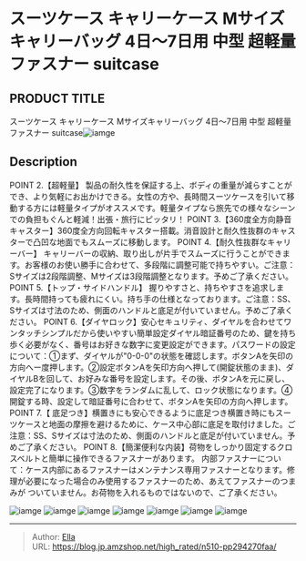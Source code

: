 # スーツケース キャリーケース Mサイズキャリーバッグ 4日〜7日用 中型  超軽量 ファスナー   suitcase


## PRODUCT TITLE 

スーツケース キャリーケース Mサイズキャリーバッグ 4日〜7日用 中型  超軽量 ファスナー   suitcase![iamge](https://b2bfiles1.gigab2b.cn/image/wkseller/302/20220821_45a5cbecf5fe61364ab30a286f28a435.jpg)

## Description

POINT 2.【超軽量】 製品の耐久性を保証する上、ボディの重量が減らすことができ、より気軽にお出かけできる。女性の方や、長時間スーツケースを引いて移動する方には軽量タイプがオススメです。軽量タイプなら旅先での様々なシーンでの負担もぐんと軽減！出張・旅行にピッタリ！
POINT 3.【360度全方向静音キャスター】360度全方向回転キャスター搭載。消音設計と耐久性抜群のキャスターで凸凹な地面でもスムーズに移動します。
POINT 4.【耐久性抜群なキャリーバー】 キャリーバーの収納、取り出しが片手でスムーズに行うことができます。お客様のお使い勝手に合わせて、多段階に調整可能で持ちやすい。ご注意：Sサイズは2段階調整、Mサイズは3段階調整となります。予めご了承ください。
POINT 5.【トップ・サイドハンドル】 握りやすさと、持ちやすさを追求します。長時間持っても疲れにくい。持ち手の仕様となっております。ご注意：SS、Sサイズは寸法のため、側面のハンドルと底足が付いていません。予めご了承ください。
POINT 6.【ダイヤロック】安心セキュリティ、ダイヤルを合わせてワンタッチシンプルだから使いやすい簡単設定ダイヤル暗証番号のため、鍵を持ち歩く必要がなく、番号はお好きな数字に変更設定ができます。パスワードの設定について：①まず、ダイヤルが&#34;0-0-0&#34;の状態を確認します。ボタンAを矢印の方向へー度押します。②設定ボタンAを矢印方向へ押して(開錠状態のまま)、ダイヤルBを回して、お好みな番号を設定します。その後、ボタンAを元に戻し、設定完了になります。③数字をランダムに乱して、ロック状態になります。④開錠する時、設定して暗証番号に合わせて、ボタンAを矢印の方向へ押します。
POINT 7.【 底足つき】横置きにも安心できるように底足つき横置き時にもスーツケースと地面の摩擦を避けるために、ケース中心部に底足を取付けました。ご注意：SS、Sサイズは寸法のため、側面のハンドルと底足が付いていません。予めご了承ください。
POINT 8.【簡潔便利な内装】荷物をしっかり固定するクロスベルトと簡単に操作できるファスナーがあります。
内部ファスナーについて：ケース内部にあるファスナーはメンテナンス専用ファスナーとなります。修理が必要になった場合のみ使用するファスナーのため、あえてファスナーのつまみが ついていません。お荷物を入れるものではないので、ご了承ください。



![iamge](https://b2bfiles1.gigab2b.cn/image/wkseller/302/20230105_db8ca583ae39b3e2735da0631eae0cb5.jpg)
![iamge](https://b2bfiles1.gigab2b.cn/image/wkseller/302/20220821_bd828ef0f0c025ddc6c33270a103746b.jpg)
![iamge](https://b2bfiles1.gigab2b.cn/image/wkseller/302/20220821_7adfd6165f1b25a6a63a6bbc42c01b5c.jpg)
![iamge](https://b2bfiles1.gigab2b.cn/image/wkseller/302/20220821_030e5c284ffcd2e827b4ce7e88aaac17.jpg)
![iamge](https://b2bfiles1.gigab2b.cn/image/wkseller/302/20220821_ee6c25add69f78b1ec3b954544dfbb05.jpg)
![iamge](https://b2bfiles1.gigab2b.cn/image/wkseller/302/20220821_823db0d53c1dd6de2e82187311835bcc.jpg)
![iamge](https://b2bfiles1.gigab2b.cn/image/wkseller/302/20220821_b79f89b7cffcf5752348d1968e422987.jpg)


---

> Author: [Ella](https://blog.jp.amzshop.net/)  
> URL: https://blog.jp.amzshop.net/high_rated/n510-pp294270faa/  

